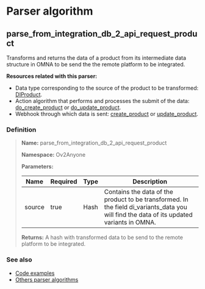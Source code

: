 # Parser algorithm
 
## parse_from_integration_db_2_api_request_product

Transforms and returns the data of a product from its intermediate data structure in OMNA to be send the
the remote platform to be integrated.

**Resources related with this parser:**

* Data type corresponding to the source of the product to be transformed: [DIProduct](../data-types/DIProduct.md).
* Action algorithm that performs and processes the submit of the data:
  [do_create_product](../action-algorithms/do_create_product.md) or [do_update_product](../action-algorithms/do_update_product.md).
* Webhook through which data is sent: [create_product](../webhooks/overview.md?id=create_product) or [update_product](../webhooks/overview.md?id=update_product).

    
### Definition

> **Name:** parse_from_integration_db_2_api_request_product
> 
> **Namespace:** Ov2Anyone
>
> **Parameters:**
> 
> | Name | Required | Type | Description |
> | ---- | -------- | ---- | ----------- |
> | source | true | Hash | Contains the data of the product to be transformed. In the field di_variants_data you will find the data of its updated variants in OMNA. |
>
> **Returns:** A hash with transformed data to be send to the remote platform to be integrated.

### See also
* [Code examples](https://cenit.io/algorithm?f[name][40703][o]=is&f[name][40703][v]=parse_from_integration_db_2_api_request_product&f[namespace][40840][o]=starts_with&f[namespace][40840][v]=Ov2)
* [Others parser algorithms](overview?id=parse_from_integration_db_2_api_request_product)